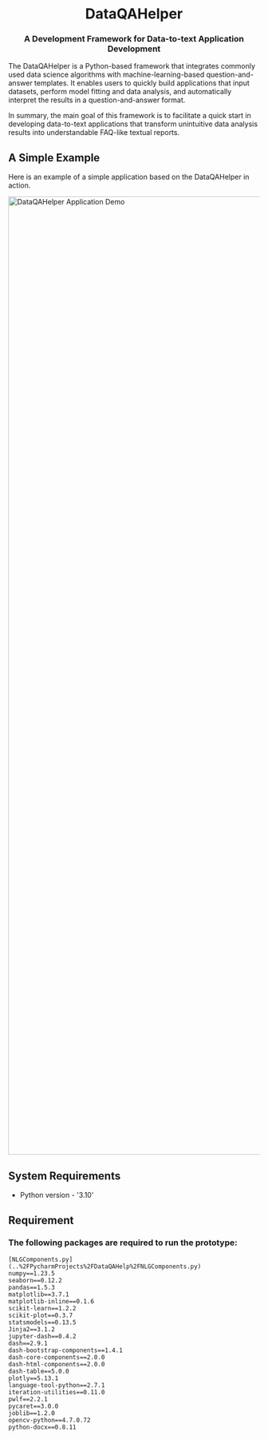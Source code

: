 [//]: # (<p align="center"><a href="#"><img width=60% alt="" src="https://github.com/lux-org/lux-resources/blob/master/readme_img/logo.png?raw=true"></a></p>)
<h1 align="center">DataQAHelper</h1>
<h3 align="center">A Development Framework for Data-to-text Application Development</h3>


The DataQAHelper is a Python-based framework that integrates commonly used data science algorithms with machine-learning-based question-and-answer templates. It enables users to quickly build applications that input datasets, perform model fitting and data analysis, and automatically interpret the results in a question-and-answer format.

In summary, the main goal of this framework is to facilitate a quick start in developing data-to-text applications that transform unintuitive data analysis results into understandable FAQ-like textual reports.

## A Simple Example

Here is an example of a simple application based on the DataQAHelper in action.

<img src="https://github.com/tangjikededela/DataQAHelp/blob/master/readmepic/demo.gif?raw=true"
     alt="DataQAHelper Application Demo"
     style="width:1920px" />

[//]: # (Check out [notebook]&#40;&#41; with examples of how DataQAHelper can be used with different datasets and analyses.)

## System Requirements 

* Python version  - '3.10'

## Requirement
### The following packages are required to run the prototype:
```[IntegratedPipelines.py](..%2FPycharmProjects%2FDataQAHelp%2FIntegratedPipelines.py)
[NLGComponents.py](..%2FPycharmProjects%2FDataQAHelp%2FNLGComponents.py)
numpy==1.23.5
seaborn==0.12.2
pandas==1.5.3
matplotlib==3.7.1
matplotlib-inline==0.1.6
scikit-learn==1.2.2
scikit-plot==0.3.7
statsmodels==0.13.5
Jinja2==3.1.2
jupyter-dash==0.4.2
dash==2.9.1
dash-bootstrap-components==1.4.1
dash-core-components==2.0.0
dash-html-components==2.0.0
dash-table==5.0.0
plotly==5.13.1
language-tool-python==2.7.1
iteration-utilities==0.11.0
pwlf==2.2.1
pycaret==3.0.0
joblib==1.2.0
opencv-python==4.7.0.72
python-docx==0.8.11
```